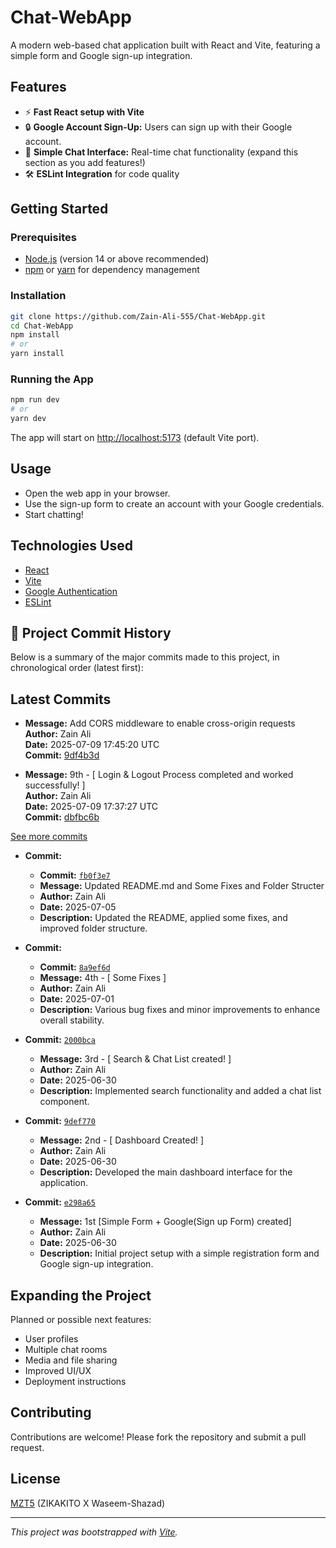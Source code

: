 # Chat-WebApp

A modern web-based chat application built with React and Vite, featuring a simple form and Google sign-up integration.

## Features

- ⚡ **Fast React setup with Vite**
- 🔒 **Google Account Sign-Up:** Users can sign up with their Google account.
- 💬 **Simple Chat Interface:** Real-time chat functionality (expand this section as you add features!)
- 🛠️ **ESLint Integration** for code quality

## Getting Started

### Prerequisites

- [Node.js](https://nodejs.org/) (version 14 or above recommended)
- [npm](https://www.npmjs.com/) or [yarn](https://yarnpkg.com/) for dependency management

### Installation

```bash
git clone https://github.com/Zain-Ali-555/Chat-WebApp.git
cd Chat-WebApp
npm install
# or
yarn install
```

### Running the App

```bash
npm run dev
# or
yarn dev
```
The app will start on [http://localhost:5173](http://localhost:5173) (default Vite port).

## Usage

- Open the web app in your browser.
- Use the sign-up form to create an account with your Google credentials.
- Start chatting!

## Technologies Used

- [React](https://reactjs.org/)
- [Vite](https://vitejs.dev/)
- [Google Authentication](https://developers.google.com/identity)
- [ESLint](https://eslint.org/)

## 📜 Project Commit History

Below is a summary of the major commits made to this project, in chronological order (latest first):

## Latest Commits

- **Message:** Add CORS middleware to enable cross-origin requests  
  **Author:** Zain Ali  
  **Date:** 2025-07-09 17:45:20 UTC  
  **Commit:** [9df4b3d](https://github.com/Zain-Ali-555/Chat-WebApp/commit/9df4b3d210c642faa4f8f44dbe9ecb11201ea281)

- **Message:** 9th - [ Login & Logout Process completed and worked successfully! ]  
  **Author:** Zain Ali  
  **Date:** 2025-07-09 17:37:27 UTC  
  **Commit:** [dbfbc6b](https://github.com/Zain-Ali-555/Chat-WebApp/commit/dbfbc6b0f91604cc354b8c246346fc703db0e753)

[See more commits](https://github.com/Zain-Ali-555/Chat-WebApp/commits?per_page=2)

- **Commit:**  
  - **Commit:** [`fb0f3e7`](https://github.com/Zain-Ali-555/Chat-WebApp/commit/fb0f3e756032503b34cee2ceb80cf8dafb99c5b9)  
  - **Message:** Updated README.md and Some Fixes and Folder Structer  
  - **Author:** Zain Ali  
  - **Date:** 2025-07-05  
  - **Description:** Updated the README, applied some fixes, and improved folder structure.

- **Commit:**  
  - **Commit:** [`8a9ef6d`](https://github.com/Zain-Ali-555/Chat-WebApp/commit/8a9ef6d3e6c23812dd587921493c3b1e779f5d17)  
  - **Message:** 4th - [ Some Fixes ]  
  - **Author:** Zain Ali  
  - **Date:** 2025-07-01  
  - **Description:** Various bug fixes and minor improvements to enhance overall stability.

- **Commit:** [`2000bca`](https://github.com/Zain-Ali-555/Chat-WebApp/commit/2000bca7364f9ff50e1f34f3bb2e834b8f82ca53)  
  - **Message:** 3rd - [ Search & Chat List created! ]  
  - **Author:** Zain Ali  
  - **Date:** 2025-06-30  
  - **Description:** Implemented search functionality and added a chat list component.

- **Commit:** [`9def770`](https://github.com/Zain-Ali-555/Chat-WebApp/commit/9def77039e991731cd4b44d9790e48c85bc15373)  
  - **Message:** 2nd - [ Dashboard Created! ]  
  - **Author:** Zain Ali  
  - **Date:** 2025-06-30  
  - **Description:** Developed the main dashboard interface for the application.

- **Commit:** [`e298a65`](https://github.com/Zain-Ali-555/Chat-WebApp/commit/e298a651474d2d70f1422652459a16fd6fe192f1)  
  - **Message:** 1st [Simple Form + Google(Sign up Form) created]  
  - **Author:** Zain Ali  
  - **Date:** 2025-06-30  
  - **Description:** Initial project setup with a simple registration form and Google sign-up integration.

## Expanding the Project

Planned or possible next features:
- User profiles
- Multiple chat rooms
- Media and file sharing
- Improved UI/UX
- Deployment instructions

## Contributing

Contributions are welcome! Please fork the repository and submit a pull request.

## License

[MZT5](LICENSE) (ZIKAKITO X Waseem-Shazad)

---

_This project was bootstrapped with [Vite](https://vitejs.dev/)._
